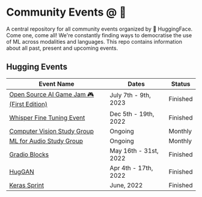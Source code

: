 # Community Events @ 🤗

A central repository for all community events organized by 🤗 HuggingFace. Come one, come all!
We're constantly finding ways to democratise the use of ML across modalities and languages. This repo contains information about all past, present and upcoming events.

## Hugging Events

| **Event Name**                                                          | **Dates**       | **Status**                                                                                                   |
|-------------------------------------------------------------------------|-----------------|--------------------------------------------------------------------------------------------------------------|
| [Open Source AI Game Jam 🎮 (First Edition)](/open-source-ai-game-jam)               | July 7th - 9th, 2023  | Finished |
| [Whisper Fine Tuning Event](/whisper-fine-tuning-event)               | Dec 5th - 19th, 2022  | Finished |
| [Computer Vision Study Group](/computer-vision-study-group)             | Ongoing         | Monthly                                                                                                      |
| [ML for Audio Study Group](https://github.com/Vaibhavs10/ml-with-audio) | Ongoing         | Monthly                                                                                                      |
| [Gradio Blocks](/gradio-blocks)                                         | May 16th - 31st, 2022 | Finished                                                                                                     |
| [HugGAN](/huggan)                                                       | Apr 4th - 17th, 2022  | Finished                                                                                                     |
| [Keras Sprint](keras-sprint)                                            | June, 2022            | Finished                                                                                                     |
